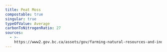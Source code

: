 ```yaml
---
title: Peat Moss
compostable: true
singular: true
typeOfValue: Average
carbonToNitrogenRatio: 27
sources:
  - >-
    https://www2.gov.bc.ca/assets/gov/farming-natural-resources-and-industry/agriculture-and-seafood/agricultural-land-and-environment/waste-management/manure-management/composting_guide.pdf
---
```


